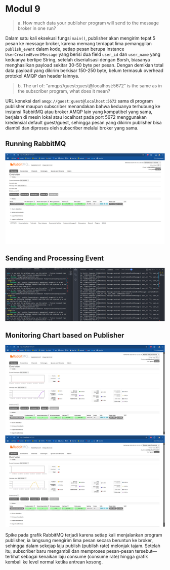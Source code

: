 # Modul 9

> a. How much data your publisher program will send to the message broker in one run?

Dalam satu kali eksekusi fungsi `main()`, publisher akan mengirim tepat 5 pesan ke message broker, karena memang terdapat lima pemanggilan `publish_event` dalam kode, setiap pesan berupa instance `UserCreatedEventMessage` yang berisi dua field `user_id` dan `user_name` yang keduanya bertipe String, setelah diserialisasi dengan Borsh, biasanya menghasilkan payload sekitar 30-50 byte per pesan. Dengan demikian total data payload yang dikirim berkisar 150-250 byte, belum termasuk overhead protokol AMQP dan header lainnya.


> b. The url of: “amqp://guest:guest@localhost:5672” is the same as in the subscriber program, what does it mean?

URL koneksi dari `amqp://guest:guest@localhost:5672` sama di program publisher maupun subscriber menandakan bahwa keduanya terhubung ke instansi RabbitMQ atau broker AMQP lain yang kompatibel yang sama, berjalan di mesin lokal atau localhost pada port 5672 menggunakan kredensial default guest/guest, sehingga pesan yang dikirim publisher bisa diambil dan diproses oleh subscriber melalui broker yang sama.

## Running RabbitMQ

![running rabbitMQ](images/running-publisher.png)


## Sending and Processing Event

![sending event](images/sending-event.png)

## Monitoring Chart based on Publisher
![monitoring chart](images/monitoring-chart-1.png)
![monitoring chart](images/monitoring-chart-2.png)

Spike pada grafik RabbitMQ terjadi karena setiap kali menjalankan program publisher, ia langsung mengirim lima pesan secara beruntun ke broker, sehingga dalam sekejap laju publish (publish rate) melonjak tajam. Setelah itu, subscriber baru mengambil dan memproses pesan-pesan tersebut—terlihat sebagai kenaikan laju consume (consume rate) hingga grafik kembali ke level normal ketika antrean kosong.
